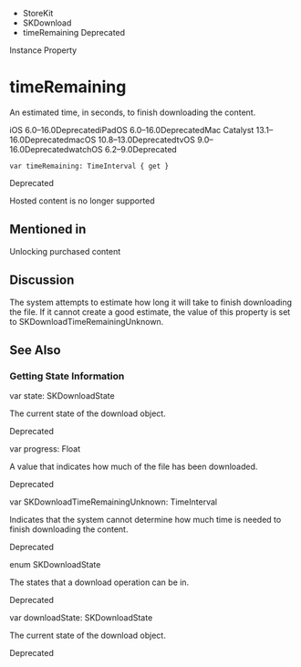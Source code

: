 

- StoreKit
- SKDownload
-  timeRemaining Deprecated

Instance Property

# timeRemaining

An estimated time, in seconds, to finish downloading the content.

iOS 6.0–16.0DeprecatediPadOS 6.0–16.0DeprecatedMac Catalyst 13.1–16.0DeprecatedmacOS 10.8–13.0DeprecatedtvOS 9.0–16.0DeprecatedwatchOS 6.2–9.0Deprecated

``` source
var timeRemaining: TimeInterval { get }
```

Deprecated

Hosted content is no longer supported

## Mentioned in 

Unlocking purchased content

## Discussion

The system attempts to estimate how long it will take to finish downloading the file. If it cannot create a good estimate, the value of this property is set to SKDownloadTimeRemainingUnknown.

## See Also

### Getting State Information

var state: SKDownloadState

The current state of the download object.

Deprecated

var progress: Float

A value that indicates how much of the file has been downloaded.

Deprecated

var SKDownloadTimeRemainingUnknown: TimeInterval

Indicates that the system cannot determine how much time is needed to finish downloading the content.

Deprecated

enum SKDownloadState

The states that a download operation can be in.

Deprecated

var downloadState: SKDownloadState

The current state of the download object.

Deprecated

